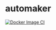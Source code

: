 # automaker 

[![Docker Image CI](https://github.com/MarcJaffre/automaker/actions/workflows/docker-image.yml/badge.svg)](https://github.com/MarcJaffre/automaker/actions/workflows/docker-image.yml)

